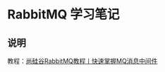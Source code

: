 # RabbitMQ 学习笔记

## 说明

教程：[尚硅谷RabbitMQ教程丨快速掌握MQ消息中间件](https://www.bilibili.com/video/BV1cb4y1o7zz)
